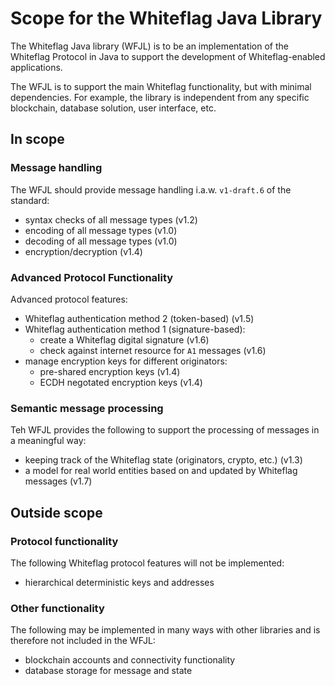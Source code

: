 # Scope for the Whiteflag Java Library

The Whiteflag Java library (WFJL) is to be an implementation of the Whiteflag
Protocol in Java to support the development of Whiteflag-enabled applications.

The WFJL is to support the main Whiteflag functionality, but with minimal
dependencies. For example, the library is independent from any specific
blockchain, database solution, user interface, etc.

## In scope

### Message handling

The WFJL should provide message handling i.a.w. `v1-draft.6` of the standard:

* syntax checks of all message types (v1.2)
* encoding of all message types (v1.0)
* decoding of all message types (v1.0)
* encryption/decryption (v1.4)

### Advanced Protocol Functionality

Advanced protocol features:

* Whiteflag authentication method 2 (token-based) (v1.5)
* Whiteflag authentication method 1 (signature-based):
  * create a Whiteflag digital signature (v1.6)
  * check against internet resource for `A1` messages (v1.6)
* manage encryption keys for different originators:
  * pre-shared encryption keys (v1.4)
  * ECDH negotated encryption keys (v1.4)

### Semantic message processing

Teh WFJL provides the following to support the processing of messages
in a meaningful way:

* keeping track of the Whiteflag state (originators, crypto, etc.) (v1.3)
* a model for real world entities based on and updated by Whiteflag messages (v1.7)

## Outside scope

### Protocol functionality

The following Whiteflag protocol features will not be implemented:

* hierarchical deterministic keys and addresses

### Other functionality

The following may be implemented in many ways with other libraries and is
therefore not included in the WFJL:

* blockchain accounts and connectivity functionality
* database storage for message and state
